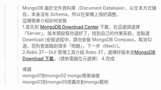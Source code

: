 >>MongoDB 屬於文件資料庫（Document Database），以文本方式儲存，本身沒有 Schema，所以在架構上很好調整。<br>
>這裡簡單介紹如何安裝<br>
>1.首先到 [MongoDB Download Center](https://www.mongodb.com/download-center/community "MongoDB Download Center")  下載，在這邊請選擇「Server」，版本預設幫你選好了，找到自己的作業系統，並點選 Download (安裝過程中，請勿安裝 MongoDB Compass，取消勾選，否則會面臨到很多「問題」，下一步（Next）)。<br>
>2.Robo 3T－GUI 管理工具介紹 Robo 3T，選擇好版本並[MongoDB Download 下載](https://robomongo.org/download "MongoDB Download 下載")。（請依電腦位元選擇）
>4.完成<br>

>>導讀<br>
>mongo01到mongo02 mongo簡單操做<br>
>mongo03到mongo05爬蟲存到mongo範例